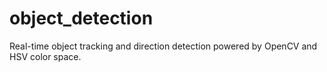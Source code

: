 # object_detection
Real-time object tracking and direction detection powered by OpenCV and HSV color space.
